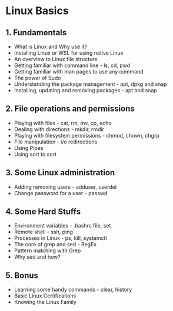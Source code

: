 # Linux Basics 

## 1. Fundamentals
- What is Linux and Why use it?
- Installing Linux or WSL for using native Linux
- An overview to Linux file structure 
- Getting familiar with command line - ls, cd, pwd
- Getting familiar with man pages to use any command
- The power of Sudo
- Understanding the package management - apt, dpkg and snap
- Installing, updating and removing packages - apt and snap

## 2. File operations and permissions
- Playing with files - cat, rm, mv, cp, echo
- Dealing with directions - mkdir, rmdir
- Playing with filesystem permissions - chmod, chown, chgrp
- File manipulation - i/o redirections
- Using Pipes
- Using sort to sort

## 3. Some Linux administration
- Adding removing users - adduser, userdel
- Change password for a user - passwd

## 4. Some Hard Stuffs
- Environment variables - .bashrc file, set
- Remote shell - ssh, ping
- Processes in Linux - ps, kill, systemctl
- The core of grep and sed - RegEx
- Pattern matching with Grep
- Why sed and how?

## 5. Bonus
- Learning some handy commands - clear, history
- Basic Linux Certifications
- Knowing the Linux Family
                                                                 
